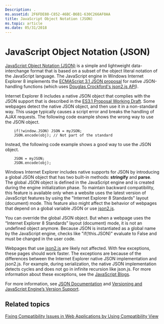 ```yaml
---
Description: .
ms.assetid: 2F6FDE88-C852-46BC-B6B1-630C266AF0AA
title: JavaScript Object Notation (JSON)
ms.topic: article
ms.date: 05/31/2018
---
```


# JavaScript Object Notation (JSON)

[JavaScript Object Notation (JSON)](https://www.json.org/) is a simple and lightweight data-interchange format that is based on a subset of the object literal notation of the JavaScript language. The JavaScript engine in Windows Internet Explorer 8 implements the [ECMAScript 3.1 JSON proposal](http://wiki.ecmascript.org/doku.php?id=es3.1:json_support) for native JSON-handling functions (which uses [Douglas Crockford's json2.js API](http://www.json.org/json2.js)).

Internet Explorer 8 includes a native JSON object that complies with the JSON support that is described in the [ES3.1 Proposal Working Draft](http://wiki.ecmascript.org/doku.php?id=es3.1:es3.1_proposal_working_draft). Some webpages detect the native JSON object, and then use it in a non-standard way. This usage typically causes a script error and breaks the handling of AJAX requests. The following code example shows the wrong way to use the JSON object.


```JScript
    if(!window.JSON) JSON = myJSON; 
    JSON.encode(obj); // Not part of the standard
```



Instead, the following code example shows a good way to use the JSON object.


```JScript
    JSON = myJSON; 
    JSON.encode(obj);
```



Windows Internet Explorer includes native supports for JSON by introducing a global JSON object that has two built-in methods: **stringify** and **parse**. The global JSON object is defined in the JavaScript engine and is created during the engine initialization phase. To maintain backward compatibility, this feature is available only when a website uses the latest version of JavaScript features by using the "Internet Explorer 8 Standards" layout (document) mode. This feature also might affect the behavior of webpages that depend on a global variable JSON or use [json2.js](http://www.json.org/json2.js).

You can override the global JSON object. But when a webpage uses the “Internet Explorer 8 Standards” layout (document) mode, it is not an undefined object anymore. Because JSON is instantiated as a global name by the JavaScript engine, checks like "if(!this.JSON)" evaluate to False and must be changed in the user code.

Webpages that use [json2.js](http://www.json.org/json2.js) are likely not affected. With few exceptions, these pages should work faster. The exceptions are because of the differences between the Internet Explorer native JSON implementation and json2.js. For example, during serialization, the native JSON implementation detects cycles and does not go in infinite recursion like json.js. For more information about these exceptions, see the [JavaScript Blogs](https://blogs.msdn.com/jscript/).

For more information, see [JSON Documentation](https://msdn.microsoft.com/library/cc836458(VS.85).aspx) and [Versioning and JavaScript Engine’s Version Support](https://www.microsoft.com/windows/internet-explorer/readiness/developers-new.aspx).

## Related topics

<dl> <dt>

[Fixing Compatibility Issues in Web Applications by Using Compatibility View](remediating-web-applications-and-add-ons.md)
</dt> </dl>

 

 



